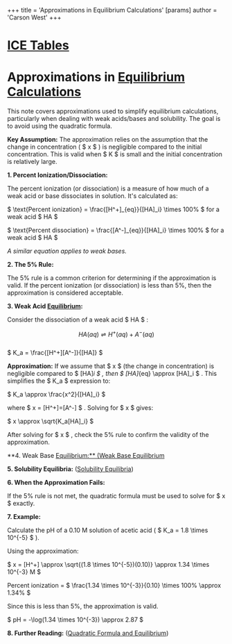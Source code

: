 +++
 title = 'Approximations in Equilibrium Calculations'
[params]
	author = 'Carson West'
+++
# [ICE Tables](./../ice-tables/)
# Approximations in [Equilibrium Calculations](./../equilibrium-calculations/)

This note covers approximations used to simplify equilibrium calculations, particularly when dealing with weak acids/bases and solubility.  The goal is to avoid using the quadratic formula.

**Key Assumption:**  The approximation relies on the assumption that the change in concentration ( $ x $ ) is negligible compared to the initial concentration.  This is valid when  $ K $  is small and the initial concentration is relatively large.

**1.  Percent Ionization/Dissociation:**

The percent ionization (or dissociation) is a measure of how much of a weak acid or base dissociates in solution.  It's calculated as:

 $  \text{Percent ionization} = \frac{[H^+]_{eq}}{[HA]_i} \times 100\%  $   for a weak acid  $ HA $ 

 $  \text{Percent dissociation} = \frac{[A^-]_{eq}}{[HA]_i} \times 100\%  $   for a weak acid  $ HA $ 

*A similar equation applies to weak bases.*

**2. The 5% Rule:**

The 5% rule is a common criterion for determining if the approximation is valid.  If the percent ionization (or dissociation) is less than 5%, then the approximation is considered acceptable.

**3.  Weak Acid [Equilibrium](./../equilibrium/):**

Consider the dissociation of a weak acid  $ HA $ :

 $$  HA(aq) \rightleftharpoons H^+(aq) + A^-(aq)  $$  
 $ K_a = \frac{[H^+][A^-]}{[HA]} $ 

**Approximation:** If we assume that  $ x $  (the change in concentration) is negligible compared to  $ [HA]_i $ , then  $ [HA]_{eq} \approx [HA]_i $ .  This simplifies the  $ K_a $  expression to:

 $ K_a \approx \frac{x^2}{[HA]_i} $ 

where  $ x = [H^+]=[A^-] $ .  Solving for  $ x $  gives:

 $ x \approx \sqrt{K_a[HA]_i} $ 

After solving for  $ x $ , check the 5% rule to confirm the validity of the approximation.

**4. Weak Base [Equilibrium:**  (Weak Base Equilibrium](./../equilibrium:**--(weak-base-equilibrium/)]])

**5.  Solubility Equilibria:** ([Solubility Equilibria](./../solubility-equilibria/))

**6.  When the Approximation Fails:**

If the 5% rule is not met, the quadratic formula must be used to solve for  $ x $  exactly.

**7. Example:**

Calculate the pH of a 0.10 M solution of acetic acid ( $ K_a = 1.8 \times 10^{-5} $ ).

Using the approximation:

 $ x = [H^+] \approx \sqrt{(1.8 \times 10^{-5})(0.10)} \approx 1.34 \times 10^{-3} M $ 

Percent ionization =  $ \frac{1.34 \times 10^{-3}}{0.10} \times 100\% \approx 1.34\% $ 

Since this is less than 5%, the approximation is valid.

 $ pH = -\log(1.34 \times 10^{-3}) \approx 2.87 $ 

**8.  Further Reading:** ([Quadratic Formula and Equilibrium](./../quadratic-formula-and-equilibrium/))


